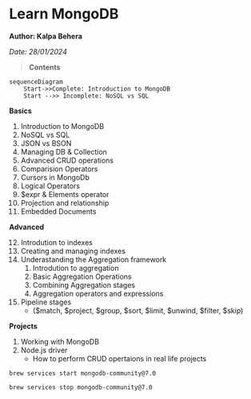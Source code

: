# Learn MongoDB

**Author: Kalpa Behera**

*Date: 28/01/2024*
> **Contents**
```mermaid
sequenceDiagram
    Start->>Complete: Introduction to MongoDB
    Start -->> Incomplete: NoSQL vs SQL
```
**Basics**
1. Introduction to MongoDB
2. NoSQL vs SQL
3. JSON vs BSON
4. Managing DB & Collection
5. Advanced CRUD operations
6. Comparision Operators
7. Cursors in MongoDb
8. Logical Operators
9. $expr & Elements operator
10. Projection and relationship
11. Embedded Documents

**Advanced**

12. Introdution to indexes
13. Creating and managing indexes
14. Underastanding the Aggregation framework
    1.  Introdution to aggregation
    2.  Basic Aggregation Operations
    3.  Combining Aggregation stages
    4.  Aggregation operators and expressions
15. Pipeline stages
    * ($match, $project, $group, $sort, $limit, $unwind, $filter, $skip)
  
**Projects**

1. Working with MongoDB
2. Node.js driver
   * How to perform CRUD opertaions in real life projects



```
brew services start mongodb-community@7.0

brew services stop mongodb-community@7.0
```